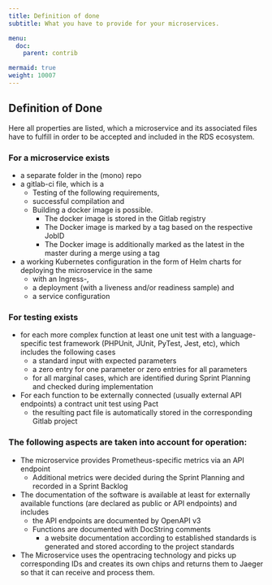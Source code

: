 ```yaml
---
title: Definition of done
subtitle: What you have to provide for your microservices.

menu:
  doc:
    parent: contrib

mermaid: true
weight: 10007
---
```


## Definition of Done

Here all properties are listed, which a microservice and its associated files have to fulfill in order to be accepted and included in the RDS ecosystem.

### For a microservice exists

- a separate folder in the (mono) repo
- a gitlab-ci file, which is a
    - Testing of the following requirements,
    - successful compilation and
    - Building a docker image is possible.
        - The docker image is stored in the Gitlab registry
        - The Docker image is marked by a tag based on the respective JobID
        - The Docker image is additionally marked as the latest in the master during a merge using a tag
- a working Kubernetes configuration in the form of Helm charts for deploying the microservice in the same
    - with an Ingress-,
    - a deployment (with a liveness and/or readiness sample) and
    - a service configuration

### For testing exists

- for each more complex function at least one unit test with a language-specific test framework (PHPUnit, JUnit, PyTest, Jest, etc), which includes the following cases
    - a standard input with expected parameters
    - a zero entry for one parameter or zero entries for all parameters
    - for all marginal cases, which are identified during Sprint Planning and checked during implementation
- For each function to be externally connected (usually external API endpoints) a contract unit test using Pact
    - the resulting pact file is automatically stored in the corresponding Gitlab project

### The following aspects are taken into account for operation:

- The microservice provides Prometheus-specific metrics via an API endpoint
    - Additional metrics were decided during the Sprint Planning and recorded in a Sprint Backlog
- The documentation of the software is available at least for externally available functions (are declared as public or API endpoints) and includes
    - the API endpoints are documented by OpenAPI v3
    - Functions are documented with DocString comments
        - a website documentation according to established standards is generated and stored according to the project standards
- The Microservice uses the opentracing technology and picks up corresponding IDs and creates its own chips and returns them to Jaeger so that it can receive and process them.
